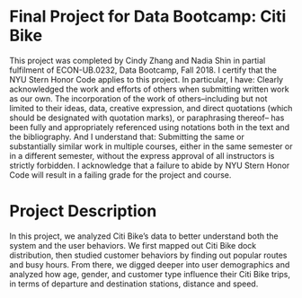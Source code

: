 # Final Project for Data Bootcamp: Citi Bike
This project was completed by Cindy Zhang and Nadia Shin in partial fulfilment of ECON-UB.0232, Data Bootcamp, Fall 2018. I certify that the NYU Stern Honor Code applies to this project. In particular, I have: Clearly acknowledged the work and efforts of others when submitting written work as our own. The incorporation of the work of others–including but not limited to their ideas, data, creative expression, and direct quotations (which should be designated with quotation marks), or paraphrasing thereof– has been fully and appropriately referenced using notations both in the text and the bibliography. And I understand that: Submitting the same or substantially similar work in multiple courses, either in the same semester or in a different semester, without the express approval of all instructors is strictly forbidden. I acknowledge that a failure to abide by NYU Stern Honor Code will result in a failing grade for the project and course.
# Project Description
In this project, we analyzed Citi Bike’s data to better understand both the system and the user behaviors. We first mapped out Citi Bike dock distribution, then studied customer behaviors by finding out popular routes and busy hours. From there, we digged deeper into user demographics and analyzed how age, gender, and customer type influence their Citi Bike trips, in terms of departure and destination stations, distance and speed. 
